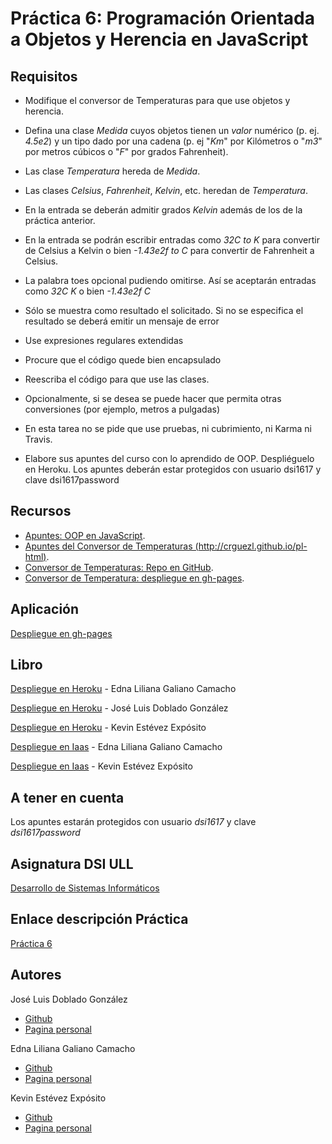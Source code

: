# Práctica 6: Programación Orientada a Objetos y Herencia en JavaScript


## Requisitos

* Modifique el conversor de Temperaturas para que use objetos y herencia.

* Defina una clase *Medida* cuyos objetos tienen un *valor* numérico (p. ej. *4.5e2*) y un tipo dado por una cadena (p. ej "*Km*" por Kilómetros o "*m3*" por metros cúbicos o "*F*" por grados Fahrenheit).

* Las clase *Temperatura* hereda de *Medida*.

* Las clases *Celsius*, *Fahrenheit*, *Kelvin*, etc. heredan de *Temperatura*.

* En la entrada se deberán admitir grados *Kelvin* además de los de la práctica anterior.

* En la entrada se podrán escribir entradas como *32C to K* para convertir de Celsius a Kelvin o bien *-1.43e2f to C* para convertir de Fahrenheit a Celsius.

* La palabra toes opcional pudiendo omitirse. Así se aceptarán entradas como *32C K* o bien *-1.43e2f C*

* Sólo se muestra como resultado el solicitado. Si no se especifica el resultado se deberá emitir un mensaje de error

* Use expresiones regulares extendidas

* Procure que el código quede bien encapsulado

* Reescriba el código para que use las clases.

* Opcionalmente, si se desea se puede hacer que permita otras conversiones (por ejemplo, metros a pulgadas)

* En esta tarea no se pide que use pruebas, ni cubrimiento, ni Karma ni Travis.

* Elabore sus apuntes del curso con lo aprendido de OOP. Despliéguelo en Heroku. Los apuntes deberán estar protegidos con usuario dsi1617 y clave dsi1617password



## Recursos

* [Apuntes: OOP en JavaScript](https://casianorodriguezleon.gitbooks.io/ull-esit-1617/content/apuntes/oop/).
* [Apuntes del Conversor de Temperaturas (http://crguezl.github.io/pl-html)](http://crguezl.github.io/pl-html/node9.html).
* [Conversor de Temperaturas: Repo en GitHub](https://github.com/crguezl/ull-etsii-grado-pl-1213-temperature-converter).
* [Conversor de Temperatura: despliegue en gh-pages](http://crguezl.github.io/ull-etsii-grado-pl-1213-temperature-converter/).


## Aplicación

[Despliegue en gh-pages](https://ull-esit-dsi-1617.github.io/programacion-orientada-a-objetos-y-herencia-en-javascript-edna-joseluis-kevin-35l2v3/)

## Libro

[Despliegue en Heroku]() - Edna Liliana Galiano Camacho

[Despliegue en Heroku](https://herencias.herokuapp.com/) - José Luis Doblado González

[Despliegue en Heroku](https://oop-javascript.herokuapp.com/) - Kevin Estévez Expósito

[Despliegue en Iaas]() - Edna Liliana Galiano Camacho

[Despliegue en Iaas](http://10.6.128.96:8087/) - Kevin Estévez Expósito

## A tener en cuenta

Los apuntes estarán protegidos con usuario *dsi1617* y clave *dsi1617password*

## Asignatura DSI ULL

[Desarrollo de Sistemas Informáticos](https://campusvirtual.ull.es/1617/course/view.php?id=1136)

## Enlace descripción Práctica

[Práctica 6](https://casianorodriguezleon.gitbooks.io/ull-esit-1617/content/practicas/practicaoop.html)

## Autores

José Luis Doblado González  
* [Github](https://github.com/alu0100767001)
* [Pagina personal](https://alu0100767001.github.io/dsi-joseluis/)


Edna Liliana Galiano Camacho  
* [Github](https://github.com/ednagc)
* [Pagina personal](https://ednagc.github.io/edna-galiano/)

Kevin Estévez Expósito  
* [Github](https://github.com/alu0100821390)
* [Pagina personal](http://alu0100821390.github.io)
